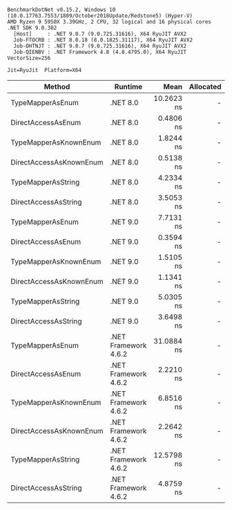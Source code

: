 ```

BenchmarkDotNet v0.15.2, Windows 10 (10.0.17763.7553/1809/October2018Update/Redstone5) (Hyper-V)
AMD Ryzen 9 5950X 3.39GHz, 2 CPU, 32 logical and 16 physical cores
.NET SDK 9.0.302
  [Host]     : .NET 9.0.7 (9.0.725.31616), X64 RyuJIT AVX2
  Job-FTOCRB : .NET 8.0.18 (8.0.1825.31117), X64 RyuJIT AVX2
  Job-DHTNJT : .NET 9.0.7 (9.0.725.31616), X64 RyuJIT AVX2
  Job-QIENBV : .NET Framework 4.8 (4.8.4795.0), X64 RyuJIT VectorSize=256

Jit=RyuJit  Platform=X64  

```
| Method                  | Runtime              | Mean       | Allocated |
|------------------------ |--------------------- |-----------:|----------:|
| TypeMapperAsEnum        | .NET 8.0             | 10.2623 ns |         - |
| DirectAccessAsEnum      | .NET 8.0             |  0.4806 ns |         - |
| TypeMapperAsKnownEnum   | .NET 8.0             |  1.8244 ns |         - |
| DirectAccessAsKnownEnum | .NET 8.0             |  0.5138 ns |         - |
| TypeMapperAsString      | .NET 8.0             |  4.2334 ns |         - |
| DirectAccessAsString    | .NET 8.0             |  3.5053 ns |         - |
| TypeMapperAsEnum        | .NET 9.0             |  7.7131 ns |         - |
| DirectAccessAsEnum      | .NET 9.0             |  0.3594 ns |         - |
| TypeMapperAsKnownEnum   | .NET 9.0             |  1.5105 ns |         - |
| DirectAccessAsKnownEnum | .NET 9.0             |  1.1341 ns |         - |
| TypeMapperAsString      | .NET 9.0             |  5.0305 ns |         - |
| DirectAccessAsString    | .NET 9.0             |  3.6498 ns |         - |
| TypeMapperAsEnum        | .NET Framework 4.6.2 | 31.0884 ns |         - |
| DirectAccessAsEnum      | .NET Framework 4.6.2 |  2.2210 ns |         - |
| TypeMapperAsKnownEnum   | .NET Framework 4.6.2 |  6.8516 ns |         - |
| DirectAccessAsKnownEnum | .NET Framework 4.6.2 |  2.2642 ns |         - |
| TypeMapperAsString      | .NET Framework 4.6.2 | 12.5798 ns |         - |
| DirectAccessAsString    | .NET Framework 4.6.2 |  4.8759 ns |         - |
